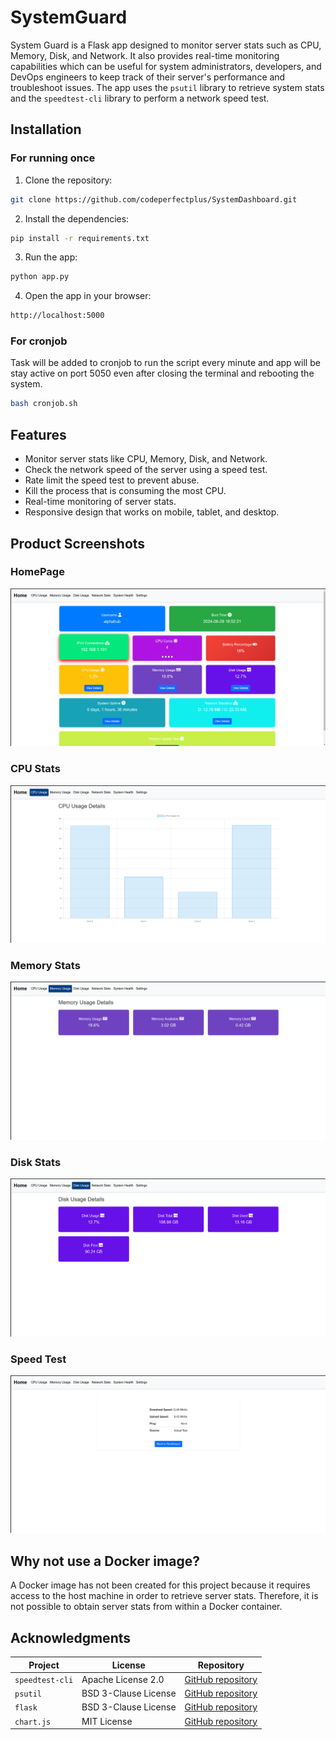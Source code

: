 # SystemGuard

System Guard is a Flask app designed to monitor server stats such as CPU, Memory, Disk, and Network. It also provides real-time monitoring capabilities which can be useful for system administrators, developers, and DevOps engineers to keep track of their server's performance and troubleshoot issues. The app uses the `psutil` library to retrieve system stats and the `speedtest-cli` library to perform a network speed test.

## Installation 

### For running once 

1. Clone the repository:

```bash
git clone https://github.com/codeperfectplus/SystemDashboard.git
```

2. Install the dependencies:

```bash
pip install -r requirements.txt
```

3. Run the app:

```bash
python app.py
```

4. Open the app in your browser:

```bash
http://localhost:5000
```

### For cronjob

Task will be added to cronjob to run the script every minute and app will be stay active on port 5050 even after closing the terminal and rebooting the system.

```bash
bash cronjob.sh
```

## Features

- Monitor server stats like CPU, Memory, Disk, and Network.
- Check the network speed of the server using a speed test.
- Rate limit the speed test to prevent abuse.
- Kill the process that is consuming the most CPU.
- Real-time monitoring of server stats.
- Responsive design that works on mobile, tablet, and desktop.

## Product Screenshots

### HomePage

![HomePage](/src/static/images/dashboard.png)

### CPU Stats

![CPU Stats](/src/static/images/cpu.png)

### Memory Stats

![Memory Stats](/src/static/images/memory.png)

### Disk Stats

![Disk Stats](/src/static/images/disk.png)

### Speed Test

![Speed Test](/src/static/images/speedtest.png)

## Why not use a Docker image?

A Docker image has not been created for this project because it requires access to the host machine in order to retrieve server stats. Therefore, it is not possible to obtain server stats from within a Docker container.

## Acknowledgments

| Project        | License             | Repository                                      |
| -------------- | ------------------- | ----------------------------------------------- |
| `speedtest-cli`| Apache License 2.0  | [GitHub repository](https://github.com/sivel/speedtest-cli) |
| `psutil`       | BSD 3-Clause License| [GitHub repository](https://github.com/giampaolo/psutil) |
| `flask`        | BSD 3-Clause License| [GitHub repository](https://github.com/pallets/flask) |
| `chart.js`     | MIT License         | [GitHub repository](https://github.com/chartjs/Chart.js) |

